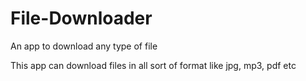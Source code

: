 # File-Downloader
An app to download any type of file

This app can download files in all sort of format like jpg, mp3, pdf etc
